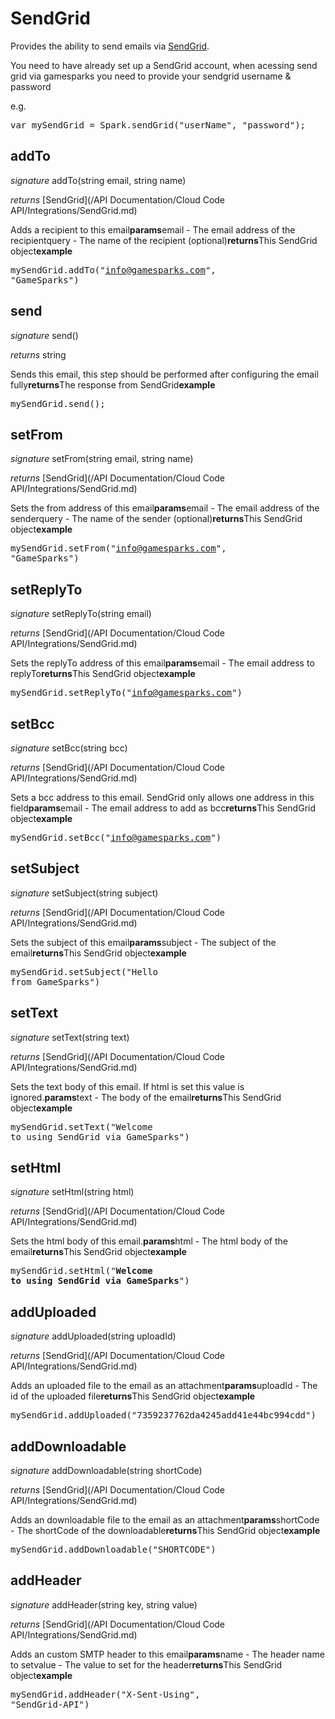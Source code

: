 # SendGrid

Provides the ability to send emails via <a href="http://sendgrid.com/">SendGrid</a>.

You need to have already set up a SendGrid account, when acessing send grid via gamesparks you need to provide your sendgrid username & password

e.g.

<pre rel="highlighter" code-brush="js" contenteditable="false">var mySendGrid = Spark.sendGrid("userName", "password");</pre>



## addTo
_signature_ addTo(string email, string name)</p>
_returns_ [SendGrid](/API Documentation/Cloud Code API/Integrations/SendGrid.md)</p>
Adds a recipient to this email<b>params</b>email - The email address of the recipientquery - The name of the recipient (optional)<b>returns</b>This SendGrid object<b>example</b><pre rel="highlighter" code-brush="js" contenteditable="false">mySendGrid.addTo("info@gamesparks.com", "GameSparks")</pre>

## send
_signature_ send()</p>
_returns_ string</p>
Sends this email, this step should be performed after configuring the email fully<b>returns</b>The response from SendGrid<b>example</b><pre rel="highlighter" code-brush="js" contenteditable="false">mySendGrid.send();</pre>

## setFrom
_signature_ setFrom(string email, string name)</p>
_returns_ [SendGrid](/API Documentation/Cloud Code API/Integrations/SendGrid.md)</p>
Sets the from address of this email<b>params</b>email - The email address of the senderquery - The name of the sender (optional)<b>returns</b>This SendGrid object<b>example</b><pre rel="highlighter" code-brush="js" contenteditable="false">mySendGrid.setFrom("info@gamesparks.com", "GameSparks")</pre>

## setReplyTo
_signature_ setReplyTo(string email)</p>
_returns_ [SendGrid](/API Documentation/Cloud Code API/Integrations/SendGrid.md)</p>
Sets the replyTo address of this email<b>params</b>email - The email address to replyTo<b>returns</b>This SendGrid object<b>example</b><pre rel="highlighter" code-brush="js" contenteditable="false">mySendGrid.setReplyTo("info@gamesparks.com")</pre>

## setBcc
_signature_ setBcc(string bcc)</p>
_returns_ [SendGrid](/API Documentation/Cloud Code API/Integrations/SendGrid.md)</p>
Sets a bcc address to this email. SendGrid only allows one address in this field<b>params</b>email - The email address to add as bcc<b>returns</b>This SendGrid object<b>example</b><pre rel="highlighter" code-brush="js" contenteditable="false">mySendGrid.setBcc("info@gamesparks.com")</pre>

## setSubject
_signature_ setSubject(string subject)</p>
_returns_ [SendGrid](/API Documentation/Cloud Code API/Integrations/SendGrid.md)</p>
Sets the subject of this email<b>params</b>subject - The subject of the email<b>returns</b>This SendGrid object<b>example</b><pre rel="highlighter" code-brush="js" contenteditable="false">mySendGrid.setSubject("Hello from GameSparks")</pre>

## setText
_signature_ setText(string text)</p>
_returns_ [SendGrid](/API Documentation/Cloud Code API/Integrations/SendGrid.md)</p>
Sets the text body of this email. If html is set this value is ignored.<b>params</b>text - The body of the email<b>returns</b>This SendGrid object<b>example</b><pre rel="highlighter" code-brush="js" contenteditable="false">mySendGrid.setText("Welcome to using SendGrid via GameSparks")</pre>

## setHtml
_signature_ setHtml(string html)</p>
_returns_ [SendGrid](/API Documentation/Cloud Code API/Integrations/SendGrid.md)</p>
Sets the html body of this email.<b>params</b>html - The html body of the email<b>returns</b>This SendGrid object<b>example</b><pre rel="highlighter" code-brush="js" contenteditable="false">mySendGrid.setHtml("<b>Welcome to using SendGrid via GameSparks</b>")</pre>

## addUploaded
_signature_ addUploaded(string uploadId)</p>
_returns_ [SendGrid](/API Documentation/Cloud Code API/Integrations/SendGrid.md)</p>
Adds an uploaded file to the email as an attachment<b>params</b>uploadId - The id of the uploaded file<b>returns</b>This SendGrid object<b>example</b><pre rel="highlighter" code-brush="js" contenteditable="false">mySendGrid.addUploaded("7359237762da4245add41e44bc994cdd")</pre>

## addDownloadable
_signature_ addDownloadable(string shortCode)</p>
_returns_ [SendGrid](/API Documentation/Cloud Code API/Integrations/SendGrid.md)</p>
Adds an downloadable file to the email as an attachment<b>params</b>shortCode - The shortCode of the downloadable<b>returns</b>This SendGrid object<b>example</b><pre rel="highlighter" code-brush="js" contenteditable="false">mySendGrid.addDownloadable("SHORTCODE")</pre>

## addHeader
_signature_ addHeader(string key, string value)</p>
_returns_ [SendGrid](/API Documentation/Cloud Code API/Integrations/SendGrid.md)</p>
Adds an custom SMTP header to this email<b>params</b>name - The header name to setvalue - The value to set for the header<b>returns</b>This SendGrid object<b>example</b><pre rel="highlighter" code-brush="js" contenteditable="false">mySendGrid.addHeader("X-Sent-Using", "SendGrid-API")</pre>

